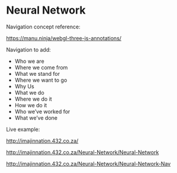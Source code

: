 Neural Network
==============


Navigation concept reference:

https://manu.ninja/webgl-three-js-annotations/

Navigation to add:
* Who we are
* Where we come from
* What we stand for
* Where we want to go
* Why Us
* What we do
* Where we do it
* How we do it
* Who we’ve worked for
* What we’ve done


Live example:

http://imajinnation.432.co.za/

http://imajinnation.432.co.za/Neural-Network/Neural-Network

http://imajinnation.432.co.za/Neural-Network/Neural-Network-Nav
